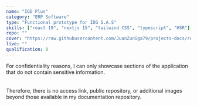 ```yaml
---
name: "IGD Plus"
category: "ERP Software"
type: "Functional prototype for IDG S.A.S"
skills: ["react 19", "nextjs 15", "tailwind CSS", "typescript", "HSR"]
repo: ""
cover: "https://raw.githubusercontent.com/JuanZuniga79/projects-docs/refs/heads/main/igd-plus/1.png"
live: ""
qualification: 8
---
```

For confidentiality reasons, I can only showcase sections of the application that do not contain sensitive information.  
<br/>  
Therefore, there is no access link, public repository, or additional images beyond those available in my documentation repository.
